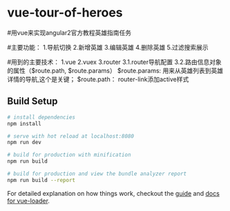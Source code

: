 # vue-tour-of-heroes

#用vue来实现angular2官方教程英雄指南任务

#主要功能：
1.导航切换
2.新增英雄
3.编辑英雄
4.删除英雄
5.过滤搜索展示

#用到的主要技术：
1.vue
2.vuex
3.router
  3.1.router导航配置
  3.2.路由信息对象的属性（$route.path, $route.params）
  $route.params: 用来从英雄列表到英雄详情的导航,这个是关键；
  $route.path： router-link添加active样式


## Build Setup

``` bash
# install dependencies
npm install

# serve with hot reload at localhost:8080
npm run dev

# build for production with minification
npm run build

# build for production and view the bundle analyzer report
npm run build --report
```

For detailed explanation on how things work, checkout the [guide](http://vuejs-templates.github.io/webpack/) and [docs for vue-loader](http://vuejs.github.io/vue-loader).
